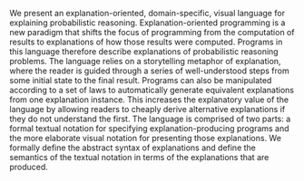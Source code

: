 We present an explanation-oriented, domain-specific, visual language for
explaining probabilistic reasoning. Explanation-oriented programming is a new
paradigm that shifts the focus of programming from the computation of results
to explanations of how those results were computed. Programs in this language
therefore describe explanations of probabilistic reasoning problems. The
language relies on a storytelling metaphor of explanation, where the reader is
guided through a series of well-understood steps from some initial state to the
final result. Programs can also be manipulated according to a set of laws to
automatically generate equivalent explanations from one explanation instance.
This increases the explanatory value of the language by allowing readers to
cheaply derive alternative explanations if they do not understand the first.
The language is comprised of two parts: a formal textual notation for
specifying explanation-producing programs and the more elaborate visual
notation for presenting those explanations. We formally define the abstract
syntax of explanations and define the semantics of the textual notation in
terms of the explanations that are produced.
